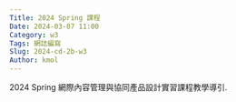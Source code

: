 ```yaml
---
Title: 2024 Spring 課程
Date: 2024-03-07 11:00
Category: w3
Tags: 網誌編寫
Slug: 2024-cd-2b-w3
Author: kmol
---
```


2024 Spring 網際內容管理與協同產品設計實習課程教學導引.

<!-- PELICAN_END_SUMMARY -->